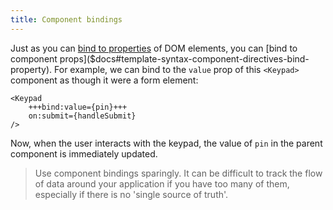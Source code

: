 ```yaml
---
title: Component bindings
---
```


Just as you can [bind to properties]($docs#template-syntax-element-directives-bind-property) of DOM elements, you can [bind to component props]($docs#template-syntax-component-directives-bind-property). For example, we can bind to the `value` prop of this `<Keypad>` component as though it were a form element:

```svelte
<Keypad
	+++bind:value={pin}+++
	on:submit={handleSubmit}
/>
```

Now, when the user interacts with the keypad, the value of `pin` in the parent component is immediately updated.

> Use component bindings sparingly. It can be difficult to track the flow of data around your application if you have too many of them, especially if there is no 'single source of truth'.
